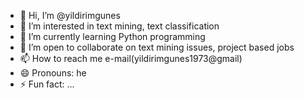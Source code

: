 - 👋 Hi, I’m @yildirimgunes
- 👀 I’m interested in text mining, text classification
- 🌱 I’m currently learning Python programming
- 💞️ I’m open to collaborate on text mining issues, project based jobs
- 📫 How to reach me e-mail(yildirimgunes1973@gmail)
- 😄 Pronouns: he
- ⚡ Fun fact: ...

<!---
yildirimgunes/yildirimgunes is a ✨ special ✨ repository because its `README.md` (this file) appears on your GitHub profile.
You can click the Preview link to take a look at your changes.
--->
